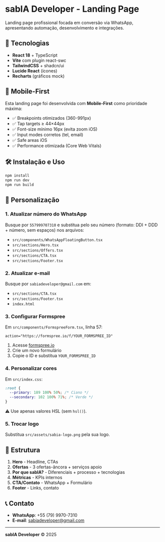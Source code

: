 # sabIA Developer - Landing Page

Landing page profissional focada em conversão via WhatsApp, apresentando automação, desenvolvimento e integrações.

## 🚀 Tecnologias

- **React 18** + TypeScript
- **Vite** com plugin react-swc
- **TailwindCSS** + shadcn/ui
- **Lucide React** (ícones)
- **Recharts** (gráficos mock)

## 📱 Mobile-First

Esta landing page foi desenvolvida com **Mobile-First** como prioridade máxima:

- ✅ Breakpoints otimizados (360-991px)
- ✅ Tap targets ≥ 44×44px
- ✅ Font-size mínimo 16px (evita zoom iOS)
- ✅ Input modes corretos (tel, email)
- ✅ Safe areas iOS
- ✅ Performance otimizada (Core Web Vitals)

## 🛠️ Instalação e Uso

```bash
npm install
npm run dev
npm run build
```

## 📝 Personalização

### 1. Atualizar número do WhatsApp

Busque por `557999707310` e substitua pelo seu número (formato: DDI + DDD + número, sem espaços) nos arquivos:
- `src/components/WhatsAppFloatingButton.tsx`
- `src/sections/Hero.tsx`
- `src/sections/Offers.tsx`
- `src/sections/CTA.tsx`
- `src/sections/Footer.tsx`

### 2. Atualizar e-mail

Busque por `sabiadeveloper@gmail.com` em:
- `src/sections/CTA.tsx`
- `src/sections/Footer.tsx`
- `index.html`

### 3. Configurar Formspree

Em `src/components/FormspreeForm.tsx`, linha 57:
```tsx
action="https://formspree.io/f/YOUR_FORMSPREE_ID"
```

1. Acesse [formspree.io](https://formspree.io)
2. Crie um novo formulário
3. Copie o ID e substitua `YOUR_FORMSPREE_ID`

### 4. Personalizar cores

Em `src/index.css`:
```css
:root {
  --primary: 189 100% 50%; /* Ciano */
  --secondary: 102 100% 71%; /* Verde */
}
```

⚠️ Use apenas valores HSL (sem `hsl()`).

### 5. Trocar logo

Substitua `src/assets/sabia-logo.png` pela sua logo.

## 📄 Estrutura

1. **Hero** - Headline, CTAs
2. **Ofertas** - 3 ofertas-âncora + serviços apoio
3. **Por que sabIA?** - Diferenciais + processo + tecnologias
4. **Métricas** - KPIs internos
5. **CTA/Contato** - WhatsApp + Formulário
6. **Footer** - Links, contato

## 📞 Contato

- **WhatsApp**: +55 (79) 9970-7310
- **E-mail**: sabiadeveloper@gmail.com

---

**sabIA Developer** © 2025
